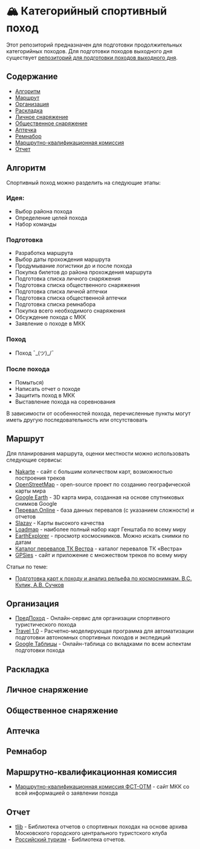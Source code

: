 # 🏔 Категорийный спортивный поход

Этот репозиторий предназначен для подготовки продолжительных категорийных походов. Для подготовки походов выходного дня существует [репозиторий для подготовки походов выходного дня](https://github.com/fenestron/easy-pvd).


## Содержание

- [Алгоритм](#алгоритм)
- [Маршрут](#маршрут)
- [Организация](#организация)
- [Раскладка](#раскладка)
- [Личное снаряжение](#личное-снаряжение)
- [Общественное снаряжение](#общественное-снаряжение)
- [Аптечка](#аптечка)
- [Ремнабор](#ремнабор)
- [Маршрутно-квалификационная комиссия](#маршрутно-квалификационная-комиссия)
- [Отчет](#отчет)


## Алгоритм

Спортивный поход можно разделить на следующие этапы: 

### Идея: 

- Выбор района похода
- Определение целей похода
- Набор команды

### Подготовка

- Разработка маршрута
- Выбор даты прохождения маршрута
- Продумывание логистики до и после похода
- Покупка билетов до района прохождения маршрута
- Подготовка списка личного снаряжения
- Подготовка списка общественного снаряжения
- Подготовка списка личной аптечки
- Подготовка списка общественной аптечки 
- Подготовка списка ремнабора
- Покупка всего необходимого снаряжения
- Обсуждение похода с МКК
- Заявление о походе в МКК


### Поход

- Поход ¯\_(ツ)_/¯


### После похода

- Помыться)
- Написать отчет о походе
- Защитить поход в МКК
- Выставление похода на соревнования


В зависимости от особенностей похода, перечисленные пункты могут иметь другую последовательность или отсутствовать


## Маршрут

Для планирования маршрута, оценки местности можно использовать следующие сервисы:

- [Nakarte](https://nakarte.me/) - сайт с большим количеством карт, возможностью построения треков
- [OpenStreetMap](https://www.openstreetmap.org/) - open-source проект по созданию географической карты мира
- [Google Earth](https://www.google.com/earth/) - 3D карта мира, созданная на основе спутниковых снимков Google
- [Перевал.Online](https://pereval.online/) - база данных перевалов (с указанием сложности) и отчетов
- [Slazav](https://slazav.mccme.ru/maps/) - Карты высокого качества
- [Loadmap](http://loadmap.net/) - наиболее полный набор карт Генштаба по всему миру
- [EarthExplorer](https://earthexplorer.usgs.gov/) - просмотр космоснимков. Можно искать снимки по датам
- [Каталог перевалов ТК Вестра](http://westra.ru/passes/) - каталог перевалов ТК «Вестра»
- [GPSies](https://www.gpsies.com/) - сайт и приложение с множеством треков по всему миру


Статьи по теме:

- [Подготовка карт к походу и анализ рельефа по космоснимкам. В.С. Кулик, А.В. Сучков](http://geolink-group.com/tourclub/library/mapsprep.pdf)


## Организация 

- [ПредПоход](https://predpohod.ru/) - Онлайн-сервис для организации спортивного туристического похода
- [Travel 1.0](https://www.risk.ru/blog/214643) - Расчетно-моделирующая программа для автоматизации подготовки автономных спортивных походов и экспедиций
- [Google Таблицы](https://docs.google.com/spreadsheets/d/1BmPX0YZxw0BM_QrOPaAzvPJ-Og3gqnfEToZvbp7tJek/edit#gid=1) - Онлайн-таблица со вкладками по всем аспектам подготовки похода


## Раскладка


## Личное снаряжение


## Общественное снаряжение


## Аптечка


## Ремнабор


## Маршрутно-квалификационная комиссия

- [Маршрутно-квалификационная комиссия ФСТ-ОТМ](http://fst-otm.net/index/mkk/0-8) - сайт МКК со всей информацией о заявлении похода


## Отчет

- [tlib](http://www.tlib.ru/) - Библиотека отчетов о спортивных походах на основе архива Московского городского центрального туристского клуба
- [Российский туризм](http://www.tourism.ru/) - Библиотека отчетов. 

